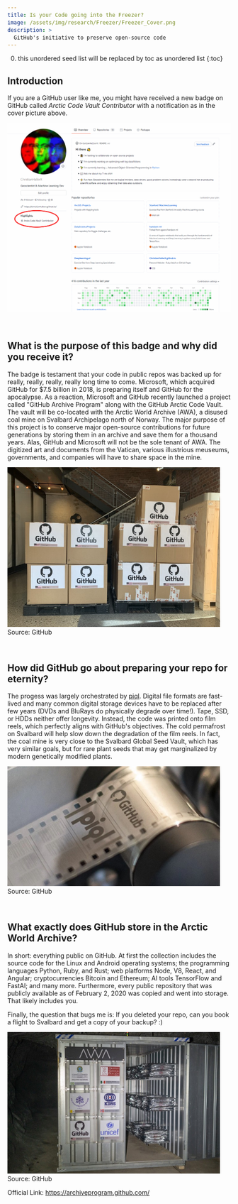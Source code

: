 ```yaml
---
title: Is your Code going into the Freezer?
image: /assets/img/research/Freezer/Freezer_Cover.png
description: >
  GitHub's initiative to preserve open-source code
---
```


0. this unordered seed list will be replaced by toc as unordered list
{:toc}

## Introduction

If you are a GitHub user like me, you might have received a new badge on GitHub called *Arctic Code Vault Contributor* with a notification as in the cover picture above.

<img src="/assets/img/research/Freezer/BadgeScreenshot.png" alt="badge screenshot png" style="width:640px"><br>

<br>


## What is the purpose of this badge and why did you receive it?

The badge is testament that your code in public repos was backed up for really, really, really, really long time to come.
Microsoft, which acquired GitHub for $7.5 billion in 2018, is preparing itself and GitHub for the apocalypse. As a reaction, Microsoft and GitHub recently launched a project called "GitHub Archive Program" along with the GitHub Arctic Code Vault. The vault will be co-located with the Arctic World Archive (AWA), a disused coal mine on Svalbard Archipelago north of Norway. The major purpose of this project is to conserve major open-source contributions for future generations by storing them in an archive and save them for a thousand years. Alas, GitHub and Microsoft will not be the sole tenant of AWA. The digitized art and documents from the Vatican, various illustrious meuseums, governments, and companies will have to share space in the mine.

<img src="/assets/img/research/Freezer/boxes.jpeg" alt="boxes jpeg" style="width:480px"><br>
Source: GitHub

<br>


## How did GitHub go about preparing your repo for eternity?

The progess was largely orchestrated by <a href="https://www.piql.com/piql-supports-github-with-perpetual-data-storage/" target="_blank">piql</a>. Digital file formats are fast-lived and many common digital storage devices have to be replaced after few years (DVDs and BluRays do physically degrade over time!). Tape, SSD, or HDDs neither offer longevity. Instead, the code was printed onto film reels, which perfectly aligns with GitHub's objectives. The cold permafrost on Svalbard will help slow down the degradation of the film reels. In fact, the coal mine is very close to the Svalbard Global Seed Vault, which has very similar goals, but for rare plant seeds that may get marginalized by modern genetically modified plants.

<img src="/assets/img/research/Freezer/film.jpeg" alt="film jpeg" style="width:480px"><br>
Source: GitHub

<br>


## What exactly does GitHub store in the Arctic World Archive?

In short: everything public on GitHub. At first the collection includes the source code for the Linux and Android operating systems; the programming languages Python, Ruby, and Rust; web platforms Node, V8, React, and Angular; cryptocurrencies Bitcoin and Ethereum; AI tools TensorFlow and FastAI; and many more. Furthermore, every public repository that was publicly available as of February 2, 2020 was copied and went into storage. That likely includes you.

Finally, the question that bugs me is: If you deleted your repo, can you book a flight to Svalbard and get a copy of your backup? :)

<img src="/assets/img/research/Freezer/container.jpeg" alt="container jpeg" style="width:480px"><br>
Source: GitHub


Official Link:
<a href="https://archiveprogram.github.com/" target="_blank">https://archiveprogram.github.com/</a>
